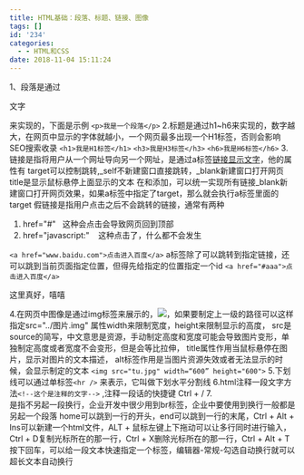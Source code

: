 ```yaml
---
title: HTML基础：段落、标题、链接、图像
tags: []
id: '234'
categories:
  - - HTML和CSS
date: 2018-11-04 15:11:24
---
```


1、段落是通过<p>文字</p>来实现的，下面是示例 `<p>我是一个段落</p>` 2.标题是通过h1~h6来实现的，数字越大，在网页中显示的字体就越小，一个网页最多出现一个H1标签，否则会影响SEO搜索收录 `<h1>我是H1标签</h1>` `<h3>我是H3标签</h3>` `<h6>我是H6标签</h6>` 3.链接是指将用户从一个网址导向另一个网址，是通过a标签<a href="网址">链接显示文字</a>，他的属性有 target可以控制跳转,\_self不新建窗口直接跳转，\_blank新建窗口打开网页 title是显示鼠标悬停上面显示的文本 在<head>和</head>添加<base target=\_blank>，可以统一实现所有链接\_blank新建窗口打开网页效果，如果a标签中指定了target，那么就会执行a标签里面的target 假链接是指用户点击之后不会跳转的链接，通常有两种

1.  href="#"   这种会点击会导致网页回到顶部
2.  href="javascript:"    这种点击了，什么都不会发生

`<a href="www.baidu.com">点击进入百度</a>` a标签除了可以跳转到指定链接，还可以跳到当前页面指定位置，但得先给指定的位置指定一个id `<a href="#aaa">点击进入百度</a>` <p id="aaa">这里真好，嘻嘻</p> 4.在网页中图像是通过img标签来展示的，<img src="图片"/>，如果要制定上一级的路径可以这样指定src="../图片.img" 属性width来限制宽度，height来限制显示的高度， src是source的简写，中文意思是资源，手动制定高度和宽度可能会导致图片变形，单独制定高度或者宽度不会变形，但是会等比拉伸， title属性作用当鼠标悬停在图片，显示对图片的文本描述， alt标签作用是当图片资源失效或者无法显示的时候，会显示制定的文本 `<img src="tu.jpg" width=“600” height="600">` 5.下划线可以通过单标签`<hr />` 来表示，它叫做下划水平分割线 6.html注释一段文字方法`<!--这个是注释的文字-->` ,注释一段话的快捷键 Ctrl + / 7.<br />是指不另起一段换行，企业开发中很少用到br标签，企业中要使用到换行一般都是另起一个段落 home可以跳到一行的开头，end可以跳到一行的末尾，Ctrl + Alt + Ins可以新建一个html文件，ALT + 鼠标左键上下拖动可以让多行同时进行输入，Ctrl + D复制光标所在的那一行，Ctrl + X删除光标所在的那一行，Ctrl + Alt + T按下回车，可以给一段文本快速指定一个标签，编辑器-常规-勾选自动换行就可以超长文本自动换行